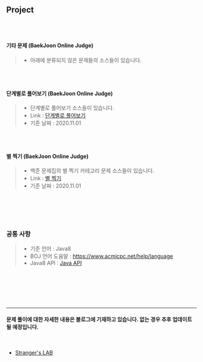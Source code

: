 
Project
-----------
<br/><br/>


#### 기타 문제 (BaekJoon Online Judge)  


> - 아래에 분류되지 않은 문제들의 소스들이 있습니다.



<br/><br/>


#### 단계별로 풀어보기 (BaekJoon Online Judge)  



> - 단계별로 풀어보기 소스들이 있습니다.
> - Link : [단계별로 풀어보기](https://www.acmicpc.net/step) 
> - 기준 날짜 : 2020.11.01  

<br/><br/>


#### 별 찍기 (BaekJoon Online Judge)



> - 백준 문제집의 별 찍기 카테고리 문제 소스들이 있습니다.
> - Link : [별 찍기](https://www.acmicpc.net/workbook/view/20)
> - 기준 날짜 : 2020.11.01  

<br/><br/><br/><br/>


### 공통 사항


> - 기준 언어 : Java8
> - BOJ 언어 도움말 : https://www.acmicpc.net/help/language
> - Java8 API : [Java API](https://docs.oracle.com/javase/8/docs/api/overview-summary.html)
<p><br/><br/></p>



<br/><br/>

-----------------

#### 문제 풀이에 대한 자세한 내용은 블로그에 기재하고 있습니다. 없는 경우 추후 업데이트 될 예정입니다.
<br/>

- [Stranger's LAB](http://st-lab.tistory.com)


<br/><br/>
